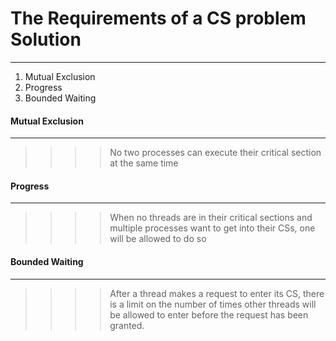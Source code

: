 # The Requirements of a CS problem Solution
***
1. Mutual Exclusion
2. Progress
3. Bounded Waiting

#### Mutual Exclusion
***
>>>> No two processes can execute their critical section at the same time
#### Progress
***
>>>> When no threads are in their critical sections and multiple processes want to get into their CSs, one will be allowed to do so
#### Bounded Waiting
***
>>>> After a thread makes a request to enter its CS, there is a limit on the number of times other threads will be allowed to enter before the request has been granted.